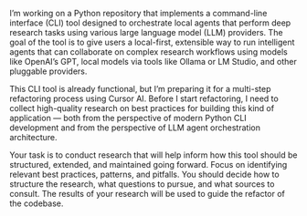 I’m working on a Python repository that implements a command-line interface (CLI) tool designed to orchestrate local agents that perform deep research tasks using various large language model (LLM) providers. The goal of the tool is to give users a local-first, extensible way to run intelligent agents that can collaborate on complex research workflows using models like OpenAI’s GPT, local models via tools like Ollama or LM Studio, and other pluggable providers.

This CLI tool is already functional, but I’m preparing it for a multi-step refactoring process using Cursor AI. Before I start refactoring, I need to collect high-quality research on best practices for building this kind of application — both from the perspective of modern Python CLI development and from the perspective of LLM agent orchestration architecture.

Your task is to conduct research that will help inform how this tool should be structured, extended, and maintained going forward. Focus on identifying relevant best practices, patterns, and pitfalls. You should decide how to structure the research, what questions to pursue, and what sources to consult. The results of your research will be used to guide the refactor of the codebase.